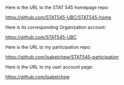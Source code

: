 Here is the URL to the STAT 545 homepage repo: 

https://github.com/STAT545-UBC/STAT545-home

Here is its corresponding Organization account:

https://github.com/STAT545-UBC

Here is the URL to my participation repo: 

https://github.com/isabelchew/STAT545-participation

Here is the URL to my user account page: 

https://github.com/isabelchew
